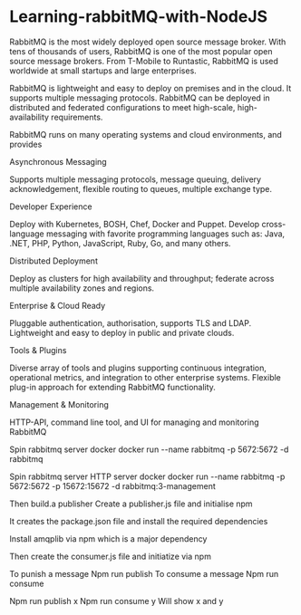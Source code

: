 # Learning-rabbitMQ-with-NodeJS
RabbitMQ is the most widely deployed open source message broker.
With tens of thousands of users, RabbitMQ is one of the most popular open source message brokers. From T-Mobile to Runtastic, RabbitMQ is used worldwide at small startups and large enterprises.

RabbitMQ is lightweight and easy to deploy on premises and in the cloud. It supports multiple messaging protocols. RabbitMQ can be deployed in distributed and federated configurations to meet high-scale, high-availability requirements.

RabbitMQ runs on many operating systems and cloud environments, and provides


Asynchronous Messaging

Supports multiple messaging protocols, message queuing, delivery acknowledgement, flexible routing to queues, multiple exchange type.


Developer Experience

Deploy with Kubernetes, BOSH, Chef, Docker and Puppet. Develop cross-language messaging with favorite programming languages such as: Java, .NET, PHP, Python, JavaScript, Ruby, Go, and many others.


Distributed Deployment

Deploy as clusters for high availability and throughput; federate across multiple availability zones and regions.

Enterprise & Cloud Ready

Pluggable authentication, authorisation, supports TLS and LDAP. Lightweight and easy to deploy in public and private clouds.


Tools & Plugins

Diverse array of tools and plugins supporting continuous integration, operational metrics, and integration to other enterprise systems. Flexible plug-in approach for extending RabbitMQ functionality.


Management & Monitoring

HTTP-API, command line tool, and UI for managing and monitoring RabbitMQ

Spin rabbitmq server docker
docker run --name rabbitmq -p 5672:5672 -d rabbitmq

Spin rabbitmq server HTTP server docker
docker run --name rabbitmq -p 5672:5672 -p 15672:15672 -d rabbitmq:3-management

Then build.a publisher
Create a publisher.js file and initialise npm

It creates the package.json file and install the required dependencies

Install amqplib via npm which is a major dependency

Then create the consumer.js file and initiatize via npm

To punish a message
Npm run publish
To consume a message
Npm run consume

Npm run publish x
Npm run consume y
Will show x and y
